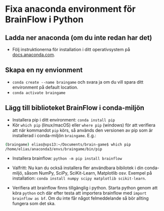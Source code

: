 # Fixa anaconda environment för BrainFlow i Python

## Ladda ner anaconda (om du inte redan har det)
 - Följ instruktionerna för installation i ditt operativsystem på [docs.anaconda.com](https://docs.anaconda.com/anaconda/install/).

## Skapa en ny envionment
 - `conda create --name braingame` och svara ja om du vill spara ditt environment på default location.
 - `conda activate braingame`
 

## Lägg till biblioteket BrainFlow i conda-miljön

 - Installera pip i ditt environment: `conda install pip` 
 - Kör `which pip` (linux/macOS) eller `where pip` (windows) för att verifiera att när kommandot `pip` körs, så används den versionen av pip som är installerad i conda-miljön `braingame`. E.g.:
```bash
(braingame) elias@xps13:~/Documents/brain-game$ which pip
/home/elias/anaconda3/envs/braingame/bin/pip 
```
 - Installera brainflow: `python -m pip install brainflow`
 - Valfritt: Nu kan du också installera fler användbara bibilotek i din conda-miljö, såsom NumPy, SciPy, SciKit-Learn, Matplotlib osv. Exempel på installation: `conda install numpy scipy matplotlib scikit-learn`.
 
 - Verifiera att brainflow finns tillgänglig i python. Starta python genom att köra `python` och där efter testa att importera brainflow med `import brainflow as bf`. Om du inte får något felmeddelande så bör allting fungera som det ska.
 
